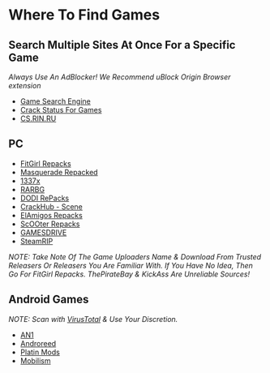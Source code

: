 # Where To Find Games

## Search Multiple Sites At Once For a Specific Game

_Always Use An AdBlocker! We Recommend uBlock Origin Browser extension_

-   [Game Search Engine](https://cse.google.com/cse?cx=006516753008110874046:cbjowp5sdqg)
-   [Crack Status For Games](https://crackwatch.com/)
-   [CS.RIN.RU](https://cs.rin.ru/forum/)

## PC

-   [FitGirl Repacks](https://fitgirl-repacks.site/)
-   [Masquerade Repacked](https://masquerade.site/)
-   [1337x](https://1337x.to/)
-   [RARBG](https://rarbg.to)
-   [DODI RePacks](http://dodi-repacks.site/)
-   [CrackHub - Scene](https://scene.crackhub.site/)
-   [ElAmigos Repacks](https://elamigos.site/)
-   [ScOOter Repacks](https://scooter-repacks.site/)
-   [GAMESDRIVE](https://gamesdrive.net/)
-   [SteamRIP](https://steamrip.com/)

_NOTE: Take Note Of The Game Uploaders Name & Download From Trusted Releasers Or Releasers You Are Familiar With. If You Have No Idea, Then Go For FitGirl Repacks. ThePirateBay & KickAss Are Unreliable Sources!_

## Android Games

_NOTE: Scan with [VirusTotal](https://VirusTotal.com) & Use Your Discretion._

-   [AN1](https://an1.com/)
-   [Androreed](https://www.androeed.ru/)
-   [Platin Mods](https://platinmods.com/)
-   [Mobilism](forum.mobilism.org/)
